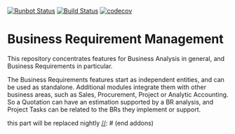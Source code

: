 [![Runbot Status](https://runbot.odoo-community.org/runbot/badge/flat/222/9.0.svg)](https://runbot.odoo-community.org/runbot/repo/github-com-oca-business-requirement-222)
[![Build Status](https://travis-ci.org/OCA/business-requirement.svg?branch=9.0)](https://travis-ci.org/OCA/business-requirement)
[![codecov](https://codecov.io/gh/OCA/business-requirement/branch/9.0/graph/badge.svg)](https://codecov.io/gh/OCA/business-requirement)


# Business Requirement Management

This repository concentrates features for Business Analysis in general, and Business Requirements in particular.

The Business Requirements features start as independent entities, and can be used as standalone.
Additional modules integrate them with other business areas, such as Sales, Procurement, Project or Analytic Accounting.
So a Quotation can have an estimation supported by a BR analysis, and Project Tasks can be related to the BRs they implement or support.


[//]: # (addons)
this part will be replaced nightly
[//]: # (end addons)
